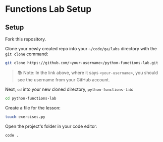 <h1>
  <span class="headline">Functions Lab</span>
  <span class="subhead">Setup</span>
</h1>

## Setup

Fork this repository.

Clone your newly created repo into your `~/code/ga/labs` directory with the `git clone` command:

```bash
git clone https://github.com/<your-username>/python-functions-lab.git
```

> 📚 Note: In the link above, where it says `<your-username>`, you should see the username from your GitHub account.

Next, `cd` into your new cloned directory, `python-functions-lab`:

```bash
cd python-functions-lab
```

Create a file for the lesson:

```bash
touch exercises.py
```

Open the project's folder in your code editor:

```bash
code .
```